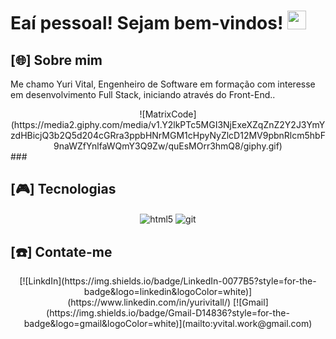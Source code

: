 <h1>
Eaí pessoal! Sejam bem-vindos! <img width="30px" src="https://raw.githubusercontent.com/iampavangandhi/iampavangandhi/master/gifs/Hi.gif">
</h1>

###

<h2>[🌐] Sobre mim</h2>
<p>Me chamo Yuri Vital, Engenheiro de Software em formação com interesse em desenvolvimento Full Stack, iniciando através do Front-End..</p>

<div align="center" style="width: 500px height: auto">
![MatrixCode](https://media2.giphy.com/media/v1.Y2lkPTc5MGI3NjExeXZqZnZ2Y2J3YmYzdHBicjQ3b2Q5d204cGRra3ppbHNrMGM1cHpyNyZlcD12MV9pbnRlcm5hbF9naWZfYnlfaWQmY3Q9Zw/quEsMOrr3hmQ8/giphy.gif)
</div>
###

<h2>[🎮] Tecnologias</h2>

<div align="center" style="inline_block">
  <img align="center" alt="html5" src="https://img.shields.io/badge/HTML5-E34F26?style=for-the-badge&logo=html5&logoColor=white"/>          
  <img align="center" alt="git"src="https://img.shields.io/badge/Git-Versionado-F05032?style=for-the-badge&logo=git&logoColor=white"/>
</div>

###

<h2>[☎️] Contate-me</h2>
<div align="center">
[![LinkdIn](https://img.shields.io/badge/LinkedIn-0077B5?style=for-the-badge&logo=linkedin&logoColor=white)](https://www.linkedin.com/in/yurivitall/)
[![Gmail](https://img.shields.io/badge/Gmail-D14836?style=for-the-badge&logo=gmail&logoColor=white)](mailto:yvital.work@gmail.com)
</div>